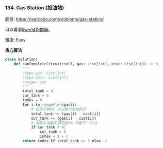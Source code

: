 ### 134. Gas Station (加油站)

题目:
<https://leetcode.com/problems/gas-station/>


可以看看[liwei1419题解](https://leetcode-cn.com/problems/assign-cookies/solution/tan-xin-suan-fa-you-xian-dui-lie-python-dai-ma-by-/)。

难度:   Easy


**贪心算法**

```python
class Solution:
    def canCompleteCircuit(self, gas: List[int], cost: List[int]) -> int:
        """
        :type gas: List[int]
        :type cost: List[int]
        :rtype: int
        """
        total_tank = 0
        cur_tank = 0
        index = 0
        for i in range(len(gas)):
            # 起点不确定，所以算个总值即可
            total_tank += (gas[i] - cost[i])
            cur_tank += (gas[i] - cost[i])
            # 当前站油量不满足启动，判断下一个站
            if cur_tank < 0:
                cur_tank = 0
                index = i + 1
        return index if total_tank >= 0 else -1
```